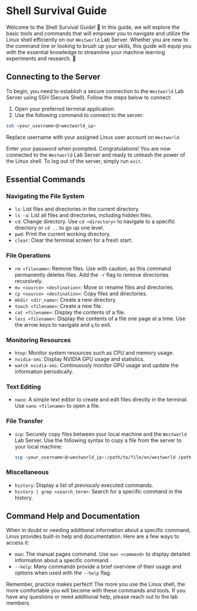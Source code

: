 # Shell Survival Guide

Welcome to the Shell Survival Guide! :shell: In this guide, we will explore the basic tools and commands that will
empower you to navigate and utilize the Linux shell efficiently on our `Westworld` Lab Server. Whether you are new to the
command line or looking to brush up your skills, this guide will equip you with the essential knowledge to streamline
your machine learning experiments and research. :rocket:

## Connecting to the Server

To begin, you need to establish a secure connection to the `Westworld` Lab Server using SSH (Secure Shell). Follow the
steps below to connect:

1. Open your preferred terminal application.
2. Use the following command to connect to the server:

``` bash
ssh <your_username>@<westworld_ip>
```

Replace username with your assigned Linux user account on `Westworld`.

Enter your password when prompted. Congratulations! You are now connected to the `Westworld` Lab Server and ready to
unleash the power of the Linux shell. 
To log out of the server, simply run `exit`.

## Essential Commands

### Navigating the File System

* `ls`: List files and directories in the current directory.
* `ls -a`: List all files and directories, including hidden files.
* `cd`: Change directory. Use `cd <directory>` to navigate to a specific directory or `cd ..` to go up one level.
* `pwd`: Print the current working directory.
* `clear`: Clear the terminal screen for a fresh start.

### File Operations

* `rm <filename>`: Remove files. Use with caution, as this command permanently deletes files. Add the `-r` flag to
  remove directories recursively.
* `mv <source> <destination>`: Move or rename files and directories.
* `cp <source> <destination>`: Copy files and directories.
* `mkdir <dir_name>`: Create a new directory.
* `touch <filename>`: Create a new file.
* `cat <filename>`: Display the contents of a file.
* `less <filename>`: Display the contents of a file one page at a time. Use the arrow keys to navigate and `q` to exit.

### Monitoring Resources

* `htop`: Monitor system resources such as CPU and memory usage.
* `nvidia-smi`: Display NVIDIA GPU usage and statistics.
* `watch nvidia-smi`: Continuously monitor GPU usage and update the information periodically.

### Text Editing

* `nano`: A simple text editor to create and edit files directly in the terminal. Use `nano <filename>` to open a file.

### File Transfer

* `scp`: Securely copy files between your local machine and the `Westworld` Lab Server. Use the following syntax to copy
  a
  file from the server to your local machine:
  ``` bash
  scp <your_username>@<westworld_ip>:/path/to/file/on/westworld /path/on/local/machine
  ```

### Miscellaneous

* `history`: Display a list of previously executed commands.
* `history | grep <search_term>`: Search for a specific command in the history.

## Command Help and Documentation

When in doubt or needing additional information about a specific command, Linux provides built-in help and
documentation. Here are a few ways to access it:

* `man`: The manual pages command. Use `man <command>` to display detailed information about a specific command.
* `--help`: Many commands provide a brief overview of their usage and options when used with the `--help` flag.

Remember, practice makes perfect! The more you use the Linux shell, the more comfortable you will become with these
commands and tools. If you have any questions or need additional help, please reach out to the lab members.
